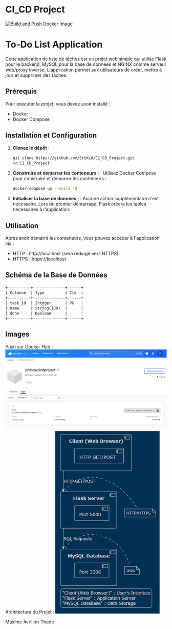 # CI_CD Project
[![Build and Push Docker Image](https://github.com/ErtKid/CI_CD_Project/actions/workflows/push_dockerhub.yml/badge.svg)](https://github.com/ErtKid/CI_CD_Project/actions/workflows/push_dockerhub.yml)

# To-Do List Application

Cette application de liste de tâches est un projet web simple qui utilise Flask pour le backend, MySQL pour la base de données et NGINX comme serveur web/proxy inverse. L'application permet aux utilisateurs de créer, mettre à jour et supprimer des tâches.

## Prérequis

Pour exécuter le projet, vous devez avoir installé :

- Docker
- Docker Compose

## Installation et Configuration

1.  **Clonez le dépôt** :

    ```bash
    git clone https://github.com/ErtKid/CI_CD_Project.git
    cd CI_CD_Project
    ```

2.  **Construire et démarrer les conteneurs :** :
    Utilisez Docker Compose pour construire et démarrer les conteneurs :

    ```bash
    docker-compose up --build -d
    ```

3.  **Initialiser la base de données :** :
    Aucune action supplémentaire n'est nécessaire. Lors du premier démarrage, Flask créera les tables nécessaires à l'application.

## Utilisation

Après avoir démarré les conteneurs, vous pouvez accéder à l'application via :

- HTTP : http://localhost (sera redirigé vers HTTPS)
- HTTPS : https://localhost

## Schéma de la Base de Données

    +----------+--------------+------+
    | Colonne  | Type         | Clé  |
    +----------+--------------+------+
    | task_id  | Integer      | PK   |
    | name     | String(100)  |      |
    | done     | Boolean      |      |
    +----------+--------------+------+

## Images

Push sur Docker Hub :
![alt text](img/push_image_docker_hub.png)
Architecture du Projet :
![alt text](img/Schema_archi.png)





Maxime Avrillon-Thade
